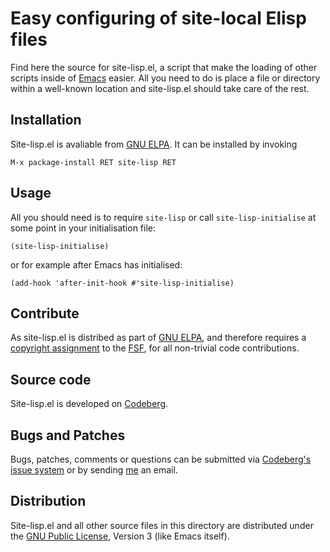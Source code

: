 Easy configuring of site-local Elisp files
==========================================

Find here the source for site-lisp.el, a script that make the loading
of other scripts inside of [Emacs] easier.  All you need to do is
place a file or directory within a well-known location and
site-lisp.el should take care of the rest.

[Emacs]:
	https://www.gnu.org/software/emacs/

Installation
------------

Site-lisp.el is avaliable from [GNU ELPA]. It can be installed by
invoking

	M-x package-install RET site-lisp RET

[GNU ELPA]:
	http://elpa.gnu.org/packages/site-lisp.html

Usage
-----

All you should need is to require `site-lisp` or call
`site-lisp-initialise` at some point in your initialisation file:

	(site-lisp-initialise)

or for example after Emacs has initialised:

	(add-hook 'after-init-hook #'site-lisp-initialise)

Contribute
----------

As site-lisp.el is distribed as part of [GNU ELPA], and therefore
requires a [copyright assignment] to the [FSF], for all non-trivial
code contributions.

[copyright assignment]:
	https://www.gnu.org/software/emacs/manual/html_node/emacs/Copyright-Assignment.html
[FSF]:
	https://www.fsf.org/

Source code
-----------

Site-lisp.el is developed on [Codeberg].

[Codeberg]:
	https://codeberg.org/pkal/site-lisp.el/

Bugs and Patches
----------------

Bugs, patches, comments or questions can be submitted via [Codeberg's
issue system] or by sending [me] an email.

[Codeberg's issue system]:
	https://codeberg.org/pkal/site-lisp.el/issues
[me]:
	https://sdf.org/~pkal#contact

Distribution
------------

Site-lisp.el and all other source files in this directory are distributed
under the [GNU Public License], Version 3 (like Emacs itself).

[GNU Public License]:
	https://www.gnu.org/licenses/gpl-3.0.en.html
